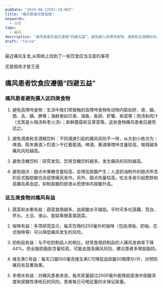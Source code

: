 ```yaml
---
pubDate: "2024-08-13T01:10:00Z"
title: "痛风患者饮食指南"
keywords:
  - 分享
tags:
  - 痛风
description: "痛风患者饮食应遵循“四避五益”。避免摄入高嘌呤食物、酒类和含酒精饮料、含糖饮料和甜点。而对痛风有益的食物包括蔬菜和水果、咖啡、奶制品、维生素C和多喝水。蔬菜食用越多，血尿酸水平越低；每天饮用约250毫升的咖啡可以降低痛风发生的风险；经常食用奶制品的人痛风发病率下降44%；每天口服500毫克维生素C可降低血尿酸20微摩尔/升；每天尿量超过2000毫升能降低尿液中尿酸浓度和尿酸性肾结石的风险。"
draft: "false"
---
```


最近痛风复发,从网络上找到了一些饮食应当注意的事项

还是锻炼才是王道.

## 痛风患者饮食应遵循“四避五益”



### 痛风患者避免摄入这四类食物


1. 避免高嘌呤食物：生活中我们常接触的高嘌呤食物有动物内脏如肝、肾、脑、肠、舌、胰、脾等；海鲜类如贝类、海鱼、鱼卵、虾蟹、紫菜等；肉汤和肉汁（尤其是火锅汤和老火汤）；新鲜蘑菇和豆芽菜等。这些食物痛风患者应避而远之。


2. 避免酒类和含酒精饮料：不同酒类引起的痛风风险不一样，从大到小依次为：啤酒、陈年黄酒＞烈酒＞干红葡萄酒。啤酒、黄酒等嘌呤含量较高，喝得越多痛风风险越高。


3. 避免含糖饮料：研究发现，饮用含糖饮料越多，发生痛风的风险越高。


4. 避免甜点：甜点中果糖含量较高，会增加尿酸产生；人造奶油制作的甜点所含的反式脂肪酸也会促使痛风发作。另外，甜点热量较高，吃太多易引起肥胖和高胰岛素血症，抑制尿酸的排泄从而使体内尿酸升高。



### 这五类食物对痛风有益


1. 蔬菜和水果有益：蔬菜食用越多，血尿酸水平越低。平时可多吃莲藕、茭白、芋头、土豆、淮山、慈姑等根茎类蔬菜。


2. 咖啡有益：多项研究显示，每天饮用约250毫升的咖啡（包括清咖、奶咖、花式咖啡等）可以降低痛风发生的风险。


3. 奶制品有益：与不吃奶制品人的相比，经常食用奶制品的人痛风发病率下降44%。但全脂奶脂肪含量较高，可能会提高痛风风险，建议患者多喝低脂奶。


4. 维生素C有益：每天口服500毫克维生素C可降低血尿酸20微摩尔/升，对预防痛风有显著效果。


5. 多喝水有益：对痛风患者来说，每天尿量超过2000毫升能降低尿液中尿酸浓度和尿酸性肾结石的风险。患者每日可喝足量的水保证尿量。